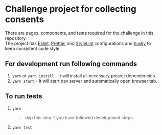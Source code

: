 # Challenge project for collecting consents

There are pages, components, and tests required for the challenge in this repository.  
The project has [Eslint](https://eslint.org/), [Prettier](https://prettier.io/) and [StyleLint](https://stylelint.io/) configurations and [husky](https://github.com/typicode/husky) to keep consistent code style.

## For development run following commands

1. `yarn` or `yarn install` - It will install all necessary project dependencies.
2. `yarn start` - It will start dev server and automatically open browser tab.

## To run tests

1. `yarn`
   > skip this step if you have followed development steps.
2. `yarn test`
